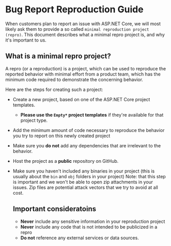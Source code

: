 # Bug Report Reproduction Guide

When customers plan to report an issue with ASP.NET Core, we will most likely ask them to provide a so called `minimal reproduction project (repro)`.
This document describes what a minimal repro project is, and why it's important to us.

## What is a minimal repro project?
A repro (or a reproduction) is a project, which can be used to reproduce the reported behavior with minimal effort from a product team, which has the minimum code required to demonstrate the concerning behavior.

Here are the steps for creating such a project:
- Create a new project, based on one of the ASP.NET Core project templates.
  - **Please use the `Empty*` project templates** if they're available for that project type.
- Add the minimum amount of code necessary to reproduce the behavior you try to report on this newly created project
- Make sure you **do not** add any dependencies that are irrelevant to the behavior.
- Host the project as a **public** repository on GitHub.
- Make sure you haven't included any binaries in your project (this is usually about the `bin` and `obj` folders in your project)
  Note: that this step is important and we won't be able to open zip attachments in your issues.
  Zip files are potential attack vectors that we try to avoid at all cost.
  
  ## Important consideratoins
  - **Never** include any sensitive information in your reproduction project
  - **Never** include any code that is not intended to be publicized in a repro
  - **Do not** reference any external services or data sources.
